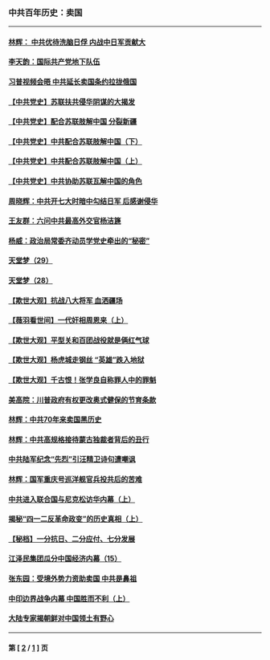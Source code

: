 ### 中共百年历史：卖国
---
#### [林辉： 中共优待洗脑日俘 内战中日军贡献大](../../pages/nf1176117/n13624644.md?04290430) 
#### [李天韵：国际共产党地下队伍](../../pages/nf1176117/n13611808.md?04290430) 
#### [习普视频会晤 中共延长卖国条约拉拢俄国](../../pages/nf1176117/n13060971.md?04290430) 
#### [【中共党史】苏联扶共侵华阴谋的大揭发](../../pages/nf1176117/n13056050.md?04290430) 
#### [【中共党史】配合苏联肢解中国 分裂新疆](../../pages/nf1176117/n13040700.md?04290430) 
#### [【中共党史】中共配合苏联肢解中国（下）](../../pages/nf1176117/n13035660.md?04290430) 
#### [【中共党史】中共配合苏联肢解中国（上）](../../pages/nf1176117/n13030262.md?04290430) 
#### [【中共党史】中共协助苏联瓦解中国的角色](../../pages/nf1176117/n13018109.md?04290430) 
#### [周晓辉：中共开七大时暗中勾结日军 后感谢侵华](../../pages/nf1176117/n12921960.md?04290430) 
#### [王友群：六问中共最高外交官杨洁篪](../../pages/nf1176117/n12836495.md?04290430) 
#### [杨威：政治局常委齐动员学党史牵出的“秘密”](../../pages/nf1176117/n12764642.md?04290430) 
#### [天堂梦（29）](../../pages/nf1176117/n12408465.md?04290430) 
#### [天堂梦（28）](../../pages/nf1176117/n12408309.md?04290430) 
#### [【欺世大观】抗战八大将军 血洒疆场](../../pages/nf1176117/n12357044.md?04290430) 
#### [【薇羽看世间】一代奸相周恩来（上）](../../pages/nf1176117/n12401109.md?04290430) 
#### [【欺世大观】平型关和百团战役就是俩红气球](../../pages/nf1176117/n12359157.md?04290430) 
#### [【欺世大观】杨虎城走钢丝 “英雄”跌入地狱](../../pages/nf1176117/n12358840.md?04290430) 
#### [【欺世大观】千古恨！张学良自称罪人中的罪魁](../../pages/nf1176117/n12358629.md?04290430) 
#### [美高院：川普政府有权更改奥式健保的节育条款](../../pages/nf1176117/n12242171.md?04290430) 
#### [林辉：中共70年来卖国黑历史](../../pages/nf1176117/n11552181.md?04290430) 
#### [林辉：中共高规格接待蒙古独裁者背后的丑行](../../pages/nf1176117/n11225005.md?04290430) 
#### [中共陆军纪念“先烈”引汪精卫诗句遭嘲讽](../../pages/nf1176117/n11153345.md?04290430) 
#### [林辉：国军重庆号巡洋舰官兵投共后的苦难](../../pages/nf1176117/n10997801.md?04290430) 
#### [中共进入联合国与尼克松访华内幕（上）](../../pages/nf1176117/n10138788.md?04290430) 
#### [揭秘“四一二反革命政变”的历史真相（上）](../../pages/nf1176117/n9996650.md?04290430) 
#### [【秘档】一分抗日、二分应付、七分发展](../../pages/nf1176117/n9331484.md?04290430) 
#### [江泽民集团瓜分中国经济内幕（15）](../../pages/nf1176117/n9268584.md?04290430) 
#### [张东园：受境外势力资助卖国 中共是鼻祖](../../pages/nf1176117/n9272480.md?04290430) 
#### [中印边界战争内幕 中国胜而不利（上）](../../pages/nf1176117/n9252458.md?04290430) 
#### [大陆专家揭朝鲜对中国领土有野心](../../pages/nf1176117/n9074056.md?04290430) 

---
#### 第 [ [2](./2.md?04290430) / [1](./1.md?04290430) ] 页
